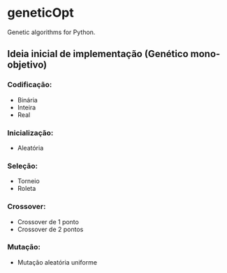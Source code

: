 # geneticOpt
Genetic algorithms for Python.

## Ideia inicial de implementação (Genético mono-objetivo)
### Codificação:
- Binária
- Inteira
- Real

### Inicialização:
- Aleatória

### Seleção:
- Torneio
- Roleta

### Crossover:
- Crossover de 1 ponto
- Crossover de 2 pontos

### Mutação:
- Mutação aleatória uniforme